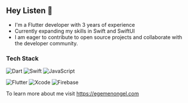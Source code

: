 ##  Hey Listen 👋
- I'm a Flutter developer with 3 years of experience
- Currently expanding my skills in Swift and SwiftUI
- I am eager to contribute to open source projects and collaborate with the developer community.


### Tech Stack
![Dart](https://img.shields.io/badge/dart-%230175C2.svg?style=for-the-badge&logo=dart&logoColor=white) ![Swift](https://img.shields.io/badge/swift-F54A2A?style=for-the-badge&logo=swift&logoColor=white) ![JavaScript](https://img.shields.io/badge/javascript-%23323330.svg?style=for-the-badge&logo=javascript&logoColor=%23F7DF1E)

![Flutter](https://img.shields.io/badge/Flutter-%2302569B.svg?style=for-the-badge&logo=Flutter&logoColor=white) ![Xcode](https://img.shields.io/badge/Xcode-007ACC?style=for-the-badge&logo=Xcode&logoColor=white) ![Firebase](https://img.shields.io/badge/firebase-a08021?style=for-the-badge&logo=firebase&logoColor=ffcd34)


To learn more about me visit https://egemenongel.com
